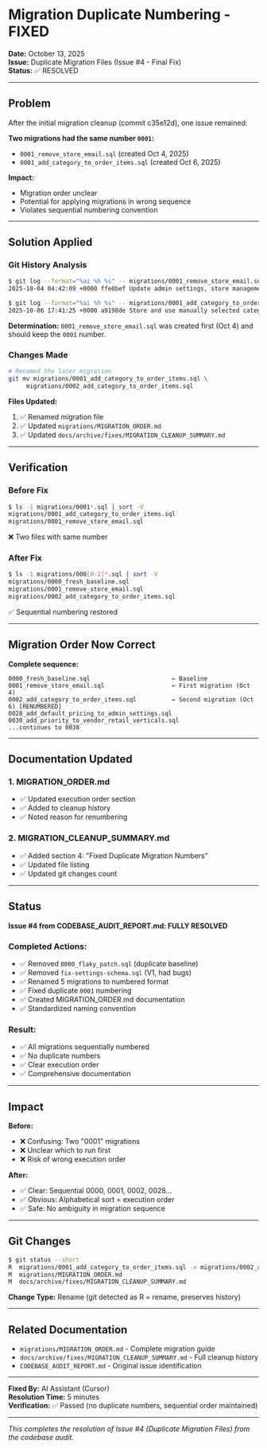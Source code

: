 # Migration Duplicate Numbering - FIXED

**Date:** October 13, 2025  
**Issue:** Duplicate Migration Files (Issue #4 - Final Fix)  
**Status:** ✅ RESOLVED

---

## Problem

After the initial migration cleanup (commit c35e12d), one issue remained:

**Two migrations had the same number `0001`:**
- `0001_remove_store_email.sql` (created Oct 4, 2025)
- `0001_add_category_to_order_items.sql` (created Oct 6, 2025)

**Impact:** 
- Migration order unclear
- Potential for applying migrations in wrong sequence
- Violates sequential numbering convention

---

## Solution Applied

### Git History Analysis

```bash
$ git log --format="%ai %h %s" -- migrations/0001_remove_store_email.sql | head -1
2025-10-04 04:42:09 +0000 ffe0bef Update admin settings, store management...

$ git log --format="%ai %h %s" -- migrations/0001_add_category_to_order_items.sql | head -1
2025-10-06 17:41:25 +0000 a9198de Store and use manually selected category...
```

**Determination:** `0001_remove_store_email.sql` was created first (Oct 4) and should keep the `0001` number.

### Changes Made

```bash
# Renamed the later migration
git mv migrations/0001_add_category_to_order_items.sql \
     migrations/0002_add_category_to_order_items.sql
```

**Files Updated:**
1. ✅ Renamed migration file
2. ✅ Updated `migrations/MIGRATION_ORDER.md`
3. ✅ Updated `docs/archive/fixes/MIGRATION_CLEANUP_SUMMARY.md`

---

## Verification

### Before Fix
```bash
$ ls -1 migrations/0001*.sql | sort -V
migrations/0001_add_category_to_order_items.sql
migrations/0001_remove_store_email.sql
```
❌ Two files with same number

### After Fix
```bash
$ ls -1 migrations/000[0-2]*.sql | sort -V
migrations/0000_fresh_baseline.sql
migrations/0001_remove_store_email.sql
migrations/0002_add_category_to_order_items.sql
```
✅ Sequential numbering restored

---

## Migration Order Now Correct

**Complete sequence:**
```
0000_fresh_baseline.sql                       ← Baseline
0001_remove_store_email.sql                   ← First migration (Oct 4)
0002_add_category_to_order_items.sql          ← Second migration (Oct 6) [RENUMBERED]
0028_add_default_pricing_to_admin_settings.sql
0030_add_priority_to_vendor_retail_verticals.sql
...continues to 0038
```

---

## Documentation Updated

### 1. MIGRATION_ORDER.md
- ✅ Updated execution order section
- ✅ Added to cleanup history
- ✅ Noted reason for renumbering

### 2. MIGRATION_CLEANUP_SUMMARY.md
- ✅ Added section 4: "Fixed Duplicate Migration Numbers"
- ✅ Updated file listing
- ✅ Updated git changes count

---

## Status

**Issue #4 from CODEBASE_AUDIT_REPORT.md: FULLY RESOLVED**

### Completed Actions:
- ✅ Removed `0000_flaky_patch.sql` (duplicate baseline)
- ✅ Removed `fix-settings-schema.sql` (V1, had bugs)
- ✅ Renamed 5 migrations to numbered format
- ✅ Fixed duplicate `0001` numbering
- ✅ Created MIGRATION_ORDER.md documentation
- ✅ Standardized naming convention

### Result:
- ✅ All migrations sequentially numbered
- ✅ No duplicate numbers
- ✅ Clear execution order
- ✅ Comprehensive documentation

---

## Impact

**Before:**
- ❌ Confusing: Two "0001" migrations
- ❌ Unclear which to run first
- ❌ Risk of wrong execution order

**After:**
- ✅ Clear: Sequential 0000, 0001, 0002, 0028...
- ✅ Obvious: Alphabetical sort = execution order
- ✅ Safe: No ambiguity in migration sequence

---

## Git Changes

```bash
$ git status --short
R  migrations/0001_add_category_to_order_items.sql -> migrations/0002_add_category_to_order_items.sql
M  migrations/MIGRATION_ORDER.md
M  docs/archive/fixes/MIGRATION_CLEANUP_SUMMARY.md
```

**Change Type:** Rename (git detected as R = rename, preserves history)

---

## Related Documentation

- `migrations/MIGRATION_ORDER.md` - Complete migration guide
- `docs/archive/fixes/MIGRATION_CLEANUP_SUMMARY.md` - Full cleanup history
- `CODEBASE_AUDIT_REPORT.md` - Original issue identification

---

**Fixed By:** AI Assistant (Cursor)  
**Resolution Time:** 5 minutes  
**Verification:** ✅ Passed (no duplicate numbers, sequential order maintained)

---

*This completes the resolution of Issue #4 (Duplicate Migration Files) from the codebase audit.*



